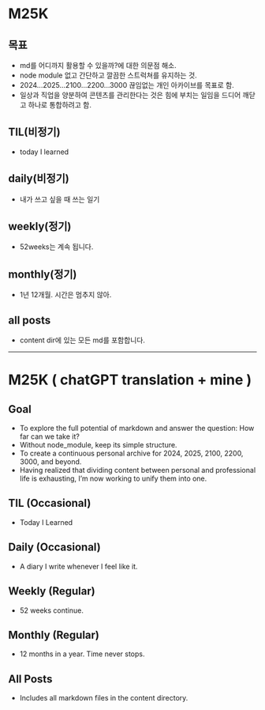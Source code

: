# M25K

## 목표
- md를 어디까지 활용할 수 있을까?에 대한 의문점 해소.
- node module 없고 간단하고 깔끔한 스트럭쳐를 유지하는 것.
- 2024...2025...2100...2200...3000 끊임없는 개인 아카이브를 목표로 함.
- 일상과 직업을 양분하여 콘텐츠를 관리한다는 것은 힘에 부치는 일임을 드디어 깨닫고 하나로 통합하려고 함.

## TIL(비정기)
- today I learned

## daily(비정기)
- 내가 쓰고 싶을 때 쓰는 일기

## weekly(정기)
- 52weeks는 계속 됩니다.

## monthly(정기)
- 1년 12개월. 시간은 멈추지 않아.

## all posts
- content dir에 있는 모든 md를 포함합니다.

---

# M25K ( chatGPT translation + mine )

## Goal

- To explore the full potential of markdown and answer the question: How far can we take it?
- Without node_module, keep its simple structure.
- To create a continuous personal archive for 2024, 2025, 2100, 2200, 3000, and beyond.
- Having realized that dividing content between personal and professional life is exhausting, I’m now working to unify them into one.

## TIL (Occasional)

- Today I Learned

## Daily (Occasional)

- A diary I write whenever I feel like it.

## Weekly (Regular)

- 52 weeks continue.

## Monthly (Regular)

- 12 months in a year. Time never stops.

## All Posts

- Includes all markdown files in the content directory.
